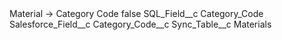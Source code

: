 <?xml version="1.0" encoding="UTF-8"?>
<CustomMetadata xmlns="http://soap.sforce.com/2006/04/metadata" xmlns:xsi="http://www.w3.org/2001/XMLSchema-instance" xmlns:xsd="http://www.w3.org/2001/XMLSchema">
    <label>Material -&gt; Category Code</label>
    <protected>false</protected>
    <values>
        <field>SQL_Field__c</field>
        <value xsi:type="xsd:string">Category_Code</value>
    </values>
    <values>
        <field>Salesforce_Field__c</field>
        <value xsi:type="xsd:string">Category_Code__c</value>
    </values>
    <values>
        <field>Sync_Table__c</field>
        <value xsi:type="xsd:string">Materials</value>
    </values>
</CustomMetadata>
